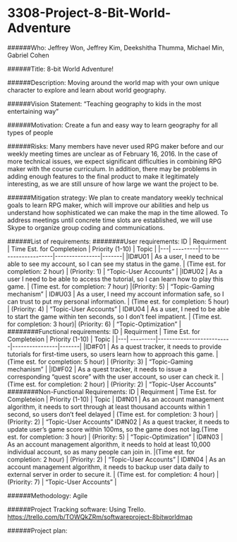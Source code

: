 # 3308-Project-8-Bit-World-Adventure

######Who: 
Jeffrey Won, Jeffrey Kim, Deekshitha Thumma, Michael Min, Gabriel Cohen

######Title: 
8-bit World Adventure!

######Description: 
Moving around the world map with your own unique character to explore and learn about world geography. 

######Vision Statement: 
“Teaching geography to kids in the most entertaining way”

######Motivation: 
Create a fun and easy way to learn geography for all types of people

######Risks: 
Many members have never used RPG maker before and our weekly meeting times are unclear as of February 16, 2016. In the case of more technical issues, we expect significant difficulties in combining RPG maker with the course curriculum. In addition, there may be problems in adding enough features to the final product to make it legitimately interesting, as we are still unsure of how large we want the project to be. 

######Mitigation strategy: 
We plan to create mandatory weekly technical goals to learn RPG maker, which will improve our abilities and help us understand how sophisticated we can make the map in the time allowed. To address meetings until concrete time slots are established, we will use Skype to organize group coding and communications. 

######List of requirements:
########User requirements:
ID | Requirment | Time Est. for Completeion | Priority (1-10) | Topic |
|---|  ---------|--------------------------|----------------|-------|
|ID#U01 | As a user, I need to be able to see my account, so I can see my status in the game. | (Time est. for completion: 2 hour) | (Priority: 1) | “Topic-User Accounts” |
|ID#U02 | As a user I need to be able to access the tutorial, so I can learn how to play this game. | (Time est. for completion: 7 hour) |(Priority: 5) | “Topic-Gaming mechanism” |
ID#U03 | As a user, I need my account information safe, so I can trust to put my personal information. | (Time est. for completion: 5 hour) | (Priority: 4) | “Topic-User Accounts” |
ID#U04 | As a user, I need to be able to start the game within ten seconds, so I don’t feel impatient. | (Time est. for completion: 3 hour)| (Priority: 6) | “Topic-Optimization” |
########Functional requirements: 
ID | Requirment | Time Est. for Completeion | Priority (1-10) | Topic |
|---|  ---------|--------------------------|----------------|-------|
|ID#F01 | As a quest tracker, it needs to provide tutorials for first-time users, so users learn how to approach this game. |(Time est. for completion: 5 hour) | (Priority: 3) | “Topic-Gaming mechanism” |
|ID#F02 | As a quest tracker, it needs to issue a corresponding “quest score” with the user account, so user can check it. | (Time est. for completion: 2 hour) | (Priority: 2) | “Topic-User Accounts”
########Non-Functional Requirements: 
ID | Requirment | Time Est. for Completeion | Priority (1-10) | Topic |
ID#N01 | As an account management algorithm, it needs to sort through at least thousand accounts within 1 second, so users don’t feel delayed | (Time est. for completion: 3 hour) | (Priority: 2) | “Topic-User Accounts”
ID#N02 | As a quest tracker, it needs to update user’s game score within 100ms, so the game does not lag.(Time est. for completion: 3 hour) | (Priority: 5) | “Topic-Optimization” |
ID#N03 | As an account management algorithm, it needs to hold at least 10,000 individual account, so as many people can join in. |(Time est. for completion: 2 hour) | (Priority: 2) | “Topic-User Accounts” |
ID#N04 | As an account management algorithm, it needs to backup user data daily to external server in order to secure it. | (Time est. for completion: 4 hour) | (Priority: 7) | “Topic-User Accounts” |

######Methodology: 
Agile

######Project Tracking software: 
Using Trello. https://trello.com/b/TOWQkZRm/softwareproject-8bitworldmap 

######Project plan: 


